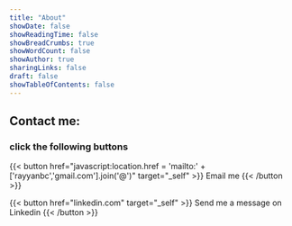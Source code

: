 ```yaml
---
title: "About"
showDate: false
showReadingTime: false
showBreadCrumbs: true
showWordCount: false
showAuthor: true
sharingLinks: false
draft: false
showTableOfContents: false
---
```


## Contact me:

### click the following buttons

{{< button href="javascript:location.href = 'mailto:' + ['rayyanbc','gmail.com'].join('@')" target="_self" >}}
Email me
{{< /button >}}

{{< button href="linkedin.com" target="_self" >}}
Send me a message on Linkedin
{{< /button >}}
